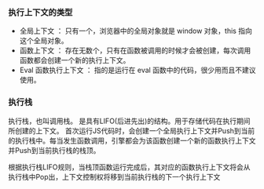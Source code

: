 ### 执行上下文的类型

* 全局上下文 ： 只有一个，浏览器中的全局对象就是 window 对象，this 指向这个全局对象。
* 函数上下文 ： 存在无数个，只有在函数被调用的时候才会被创建，每次调用函数都会创建一个新的执行上下文。
* Eval 函数执行上下文 ： 指的是运行在 eval 函数中的代码，很少用而且不建议使用。

### 执行栈
执行栈，也叫调用栈。 是具有LIFO(后进先出)的结构。用于存储代码在执行期间所创建的上下文。
首次运行JS代码时，会创建一个全局执行上下文并Push到当前的执行栈中。每当发生函数调用，引擎都会为该函数创建一个新的函数执行上下文并Push到当前执行栈的栈顶。

根据执行栈LIFO规则，当栈顶函数运行完成后，其对应的函数执行上下文将会从执行栈中Pop出，上下文控制权将移到当前执行栈的下一个执行上下文